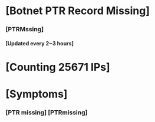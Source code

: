 # [Botnet PTR Record Missing]
### [PTRMssing]
#### [Updated every 2~3 hours]

# [Counting 25671 IPs]

# [Symptoms] 
###   [PTR missing] [PTRmissing]
